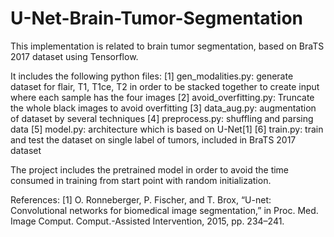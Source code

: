 # U-Net-Brain-Tumor-Segmentation

This implementation is related to brain tumor segmentation, based on BraTS 2017 dataset using Tensorflow.


It includes the following python files:
[1] gen_modalities.py: generate dataset for flair, T1, T1ce, T2 in order to be stacked together to create input where each sample has the four images
[2] avoid_overfitting.py: Truncate the whole black images to avoid overfitting
[3] data_aug.py: augmentation of dataset by several techniques
[4] preprocess.py: shuffling and parsing data
[5] model.py: architecture which is based on U-Net[1]
[6] train.py: train and test the dataset on single label of tumors, included in BraTS 2017 dataset

The project includes the pretrained model in order to avoid the time consumed in training from start point with random initialization.

References: 
[1] O. Ronneberger, P. Fischer, and T. Brox, “U-net: Convolutional networks for biomedical image segmentation,” in Proc. Med. Image Comput. Comput.-Assisted Intervention, 2015, pp. 234–241.
